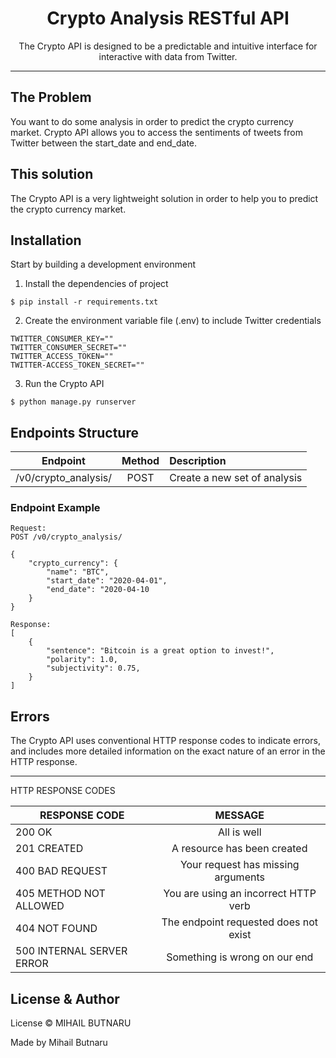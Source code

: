 <div align="center">
<h1> Crypto Analysis RESTful API </h1>
<p1>The Crypto API is designed to be a predictable and intuitive interface for
interactive with data from Twitter.</p1>
</div>
<hr/>


## The Problem
You want to do some analysis in order to predict the crypto currency market. Crypto API allows
you to access the sentiments of tweets from Twitter between the start_date and end_date.


## This solution
The Crypto API is a very lightweight solution in order to help you to predict the crypto currency
market.

## Installation
Start by building a development environment

1. Install the dependencies of project
```
$ pip install -r requirements.txt
```
2. Create the environment variable file (.env) to include Twitter credentials
```
TWITTER_CONSUMER_KEY=""
TWITTER_CONSUMER_SECRET=""
TWITTER_ACCESS_TOKEN=""
TWITTER-ACCESS_TOKEN_SECRET=""
```
3. Run the Crypto API
```
$ python manage.py runserver
```

## Endpoints Structure
| Endpoint        | Method  | Description  |
| ------------- |:-------------:| :-----|
| /v0/crypto_analysis/     | POST      |   Create a new set of analysis |

### Endpoint Example
``` 
Request:
POST /v0/crypto_analysis/

{
    "crypto_currency": {
        "name": "BTC",
        "start_date": "2020-04-01",
        "end_date": "2020-04-10
    }
}

Response:
[
    {
        "sentence": "Bitcoin is a great option to invest!",
        "polarity": 1.0,
        "subjectivity": 0.75,
    }
]
```

## Errors
The Crypto API uses conventional HTTP response codes to indicate errors, and includes
more detailed information on the exact nature of an error in the HTTP response.

<hr/>

HTTP RESPONSE CODES

| RESPONSE CODE | MESSAGE    |
| ------------- |:----------:|
| 200 OK        | All is well|
| 201 CREATED   | A resource has been created |
| 400 BAD REQUEST | Your request has missing arguments |
| 405 METHOD NOT ALLOWED | You are using an incorrect HTTP verb |
| 404 NOT FOUND | The endpoint requested does not exist |
| 500 INTERNAL SERVER ERROR | Something is wrong on our end |


## License & Author
License © MIHAIL BUTNARU

Made by Mihail Butnaru